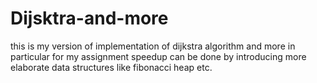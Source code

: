 # Dijsktra-and-more
this is my version of implementation of dijkstra algorithm and more
in particular for my assignment
speedup can be done by introducing more elaborate data structures like fibonacci heap etc.
